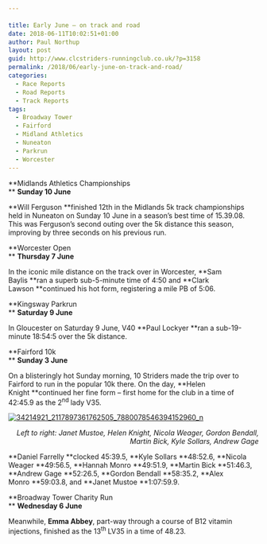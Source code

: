 ```yaml
---

title: Early June – on track and road
date: 2018-06-11T10:02:51+01:00
author: Paul Northup
layout: post
guid: http://www.clcstriders-runningclub.co.uk/?p=3158
permalink: /2018/06/early-june-on-track-and-road/
categories:
  - Race Reports
  - Road Reports
  - Track Reports
tags:
  - Broadway Tower
  - Fairford
  - Midland Athletics
  - Nuneaton
  - Parkrun
  - Worcester
---
```

**Midlands Athletics Championships  
** **Sunday 10 June**

**Will Ferguson **finished 12th in the Midlands 5k track championships held in Nuneaton on Sunday 10 June in a season’s best time of 15.39.08. This was Ferguson’s second outing over the 5k distance this season, improving by three seconds on his previous run.

**Worcester Open  
** **Thursday 7 June**

In the iconic mile distance on the track over in Worcester, **Sam Baylis **ran a superb sub-5-minute time of 4:50 and **Clark Lawson **continued his hot form, registering a mile PB of 5:06.

**Kingsway Parkrun  
** **Saturday 9 June**

In Gloucester on Saturday 9 June, V40 **Paul Lockyer **ran a sub-19-minute 18:54:5 over the 5k distance.

**Fairford 10k  
** **Sunday 3 June**

On a blisteringly hot Sunday morning, 10 Striders made the trip over to Fairford to run in the popular 10k there. On the day, **Helen Knight **continued her fine form – first home for the club in a time of 42:45.9 as the 2<sup>nd </sup>lady V35.

[<img class="alignnone wp-image-3159" src="/Images/2018/06/34214921_2117897361762505_7880078546394152960_n.jpg" alt="34214921_2117897361762505_7880078546394152960_n" width="800" height="600" srcset="/Images/2018/06/34214921_2117897361762505_7880078546394152960_n.jpg 960w, /Images/2018/06/34214921_2117897361762505_7880078546394152960_n-300x225.jpg 300w, /Images/2018/06/34214921_2117897361762505_7880078546394152960_n-768x576.jpg 768w" sizes="(max-width: 800px) 100vw, 800px" />](/Images/2018/06/34214921_2117897361762505_7880078546394152960_n.jpg)

<p style="text-align: right;">
  <em>Left to right: Janet Mustoe, Helen Knight, Nicola Weager, Gordon Bendall, Martin Bick, Kyle Sollars, Andrew Gage</em>
</p>

**Daniel Farrelly **clocked 45:39.5, **Kyle Sollars **48:52.6, **Nicola Weager **49:56.5, **Hannah Monro **49:51.9, **Martin Bick **51:46.3, **Andrew Gage **52:26.5, **Gordon Bendall **58:35.2, **Alex Monro **59:03.8, and **Janet Mustoe **1:07:59.9.

**Broadway Tower Charity Run  
** **Wednesday 6 June**

Meanwhile, **Emma Abbey**, part-way through a course of B12 vitamin injections, finished as the 13<sup>th </sup>LV35 in a time of 48.23.

&nbsp;

&nbsp;